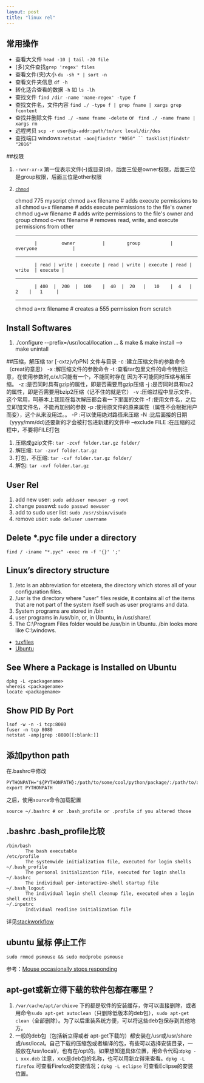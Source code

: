 ```yaml
---
layout: post
title: "linux rel"
---
```


## 常用操作
* 查看大文件 `head -10 | tail -20 file`
* (多)文件查找`grep 'regex' files`
* 查看文件(夹)大小 `du -sh * | sort -n`
* 查看文件夹信息 ` df -h `
* 转化适合查看的数据 `-h` 如 `ls -lh`
* 查找文件 `find /dir -name 'name-regex' -type f `
* 查找文件名，文件内容 `find ./ -type f | grep fname | xargs grep fcontent`
* 查找并删除文件 `find ./ -name fname -delete` or ` find ./ -name fname | xargs rm`
* 远程拷贝 `scp -r user@ip-addr:path/to/src local/dir/des`
* 查找端口 windows:` netstat -aon|findstr "9050" `` tasklist|findstr "2016" `

##权限
1. `-rwxr-xr-x` 第一位表示文件(-)或目录(d)，后面三位是owner权限，后面三位是group权限，后面三位是other权限

2. [`chmod`](http://www.linuxquestions.org/linux/answers/Security/Quick_and_Dirty_Guide_to_Linux_File_Permissions)

    chmod 775 myscript 
    chmod a+x filename # adds execute permissions to all
    chmod u+x filename # adds execute permissions to the file's owner
    chmod ug+w filename # adds write permissions to the file's owner and group
    chmod o-rwx filename # removes read, write, and execute permissions from other

    -------------------------------------------------------------------------------------
              |         owner          |        group           |    everyone             |
    -------------------------------------------------------------------------------------
              | read | write | execute | read | write | execute | read | write  | execute |
    -------------------------------------------------------------------------------------
              | 400  |  200  |  100    |  40  |  20   |   10    |  4   |   2    |   1     |
    -------------------------------------------------------------------------------------

   chmod a=rx filename # creates a 555 permission from scratch

## Install Softwares
1. ./configure --prefix=/usr/local/location ... & make & make install --> make unintall

##压缩，解压缩
    tar [-cxtzjvfpPN] 文件与目录
      -c :建立压缩文件的参数命令（creat的意思）
      -x :解压缩文件的参数命令
      -t :查看tar包里文件的命令特别注意，在使用参数时,c/x/t只能有一个，不能同时存在
      因为不可能同时压缩与解压缩。
      -z :是否同时具有gzip的属性，即是否需要用gzip压缩
      -j :是否同时具有bz2的属性，即是否需要用bzip2压缩（记不住的就是它）
      -v :压缩过程中显示文件，这个常用，呵基本上我现在每次解压都会看一下里面的文件
      -f :使用文件名，之后立即加文件名，不能再加别的参数
      -p :使用原文件的原来属性（属性不会根据用户而变），这个从来没用过。。
      -P :可以使用绝对路径来压缩
      -N :比后面接的日期（yyyy/mm/dd)还要新的才会被打包进新建的文件中
      –exclude FILE :在压缩的过程中，不要将FILE打包

1. 压缩成gzip文件: `tar -zcvf folder.tar.gz folder/`
2. 解压缩: `tar -zxvf folder.tar.gz`
3. 打包，不压缩: `tar -cvf folder.tar.gz folder/`
4. 解包: `tar -xvf folder.tar.gz`

## User Rel
1. add new user: `sudo adduser newuser -g root` 
2. change passwd: `sudo passwd newuser`  
3. add to sudo user list: `sudo /usr/sbin/visudo`
4. remove user: `sudo deluser username`

## Delete *.pyc file under a directory 

    find / -iname "*.pyc" -exec rm -f '{}' ';'

## Linux’s directory structure

1. /etc is an abbreviation for etcetera, the directory which stores all of your configuration files. 
2. /usr is the directory where "user" files reside, it contains all of the items that are not part of the system itself such as user programs and data. 
3. System programs are stored in /bin
4. user programs in /usr/bin, or, in Ubuntu, in /usr/share/.
5. The C:\Program Files folder would be /usr/bin in Ubuntu. /bin looks more like C:\windows.

* [tuxfiles](http://www.tuxfiles.org/linuxhelp/linuxdir.html)
* [Ubuntu](http://manpages.ubuntu.com/manpages/natty/en/man7/hier.7.html)

## See Where a Package is Installed on Ubuntu

    dpkg -L <packagename>
    whereis <packagename>
    locate <packagename>


## Show PID By Port

    lsof -w -n -i tcp:8080
    fuser -n tcp 8080
    netstat -anp|grep :8080[[:blank:]]

## 添加python path

在.bashrc中修改

    PYTHONPATH="${PYTHONPATH}:/path/to/some/cool/python/package/:/path/to/another/cool/python/package/"
    export PYTHONPATH

之后，使用`source`命令加载配置
    
    source ~/.bashrc # or .bash_profile or .profile if you altered those

## .bashrc .bash_profile比较

    /bin/bash
           The bash executable
    /etc/profile
           The systemwide initialization file, executed for login shells
    ~/.bash_profile
           The personal initialization file, executed for login shells
    ~/.bashrc
           The individual per-interactive-shell startup file
    ~/.bash_logout
           The individual login shell cleanup file, executed when a login shell exits
    ~/.inputrc
           Individual readline initialization file

详见[stackworkflow](http://stackoverflow.com/questions/415403/whats-the-difference-between-bashrc-bash-profile-and-environment)

## ubuntu 鼠标 停止工作

    sudo rmmod psmouse && sudo modprobe psmouse

参考：[Mouse occasionally stops responding](http://askubuntu.com/questions/103851/mouse-occasionally-stops-responding)


## apt-get或新立得下载的软件包都在哪里？

1. `/var/cache/apt/archieve` 下的都是软件的安装缓存，你可以直接删除，或者用命令`sudo apt-get autoclean`（只删除低版本的deb包），`sudo apt-get clean`（全部删除）。为了以后重装系统方便，可以将这些deb包保存到其他地方。  
2. 一般的deb包（包括新立得或者 apt-get下载的）都安装在/usr或/usr/share或/usr/local。自己下载的压缩包或者编译的包，有些可以选择安装目录，一般放在/usr/local/，也有在/opt的。如果想知道具体位置，用命令代码:`dpkg -L xxx.deb` 注意，xxx是deb包的名称，也可以用新立得来查看。`dpkg -L firefox` 可查看Firefox的安装情况；`dpkg -L eclipse` 可查看Eclipse的安装位置。

